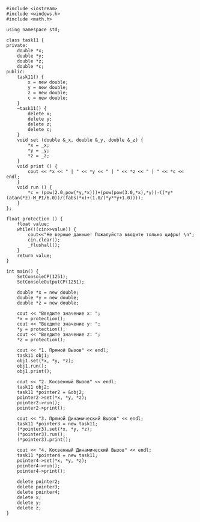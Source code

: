 ﻿```
#include <iostream>
#include <windows.h>
#include <math.h>

using namespace std;

class task11 {
private: 
	double *x;
	double *y;
	double *z;
	double *c;
public:
	task11() {
		x = new double; 
		y = new double; 
		z = new double; 
		c = new double; 
	}
	~task11() {
		delete x; 
		delete y; 
		delete z; 
		delete c; 
	}
	void set (double &_x, double &_y, double &_z) { 
		*x = _x;
		*y = _y;
		*z = _z;
	}
	void print () { 
		cout << *x << " | " << *y << " | " << *z << " | " << *c << endl;
	}
	void run () { 
		*c = (pow(2.0,pow(*y,*x)))+(pow(pow(3.0,*x),*y))-((*y*(atan(*z)-M_PI/6.0))/(fabs(*x)+(1.0/(*y**y+1.0))));
	}	
};

float protection () {
	float value;
	while(!(cin>>value)) {
		cout<<"Не верные данные! Пожалуйста вводите только цифры! \n";
		cin.clear();
		_flushall();
	}
	return value;
}

int main() {
	SetConsoleCP(1251);
	SetConsoleOutputCP(1251);
	
	double *x = new double; 
	double *y = new double; 
	double *z = new double; 
	
	cout << "Введите значение x: ";
	*x = protection();
	cout << "Введите значение y: ";
	*y = protection();
	cout << "Введите значение z: ";
	*z = protection();
	
	cout << "1. Прямой Вызов" << endl;
	task11 obj1; 							
	obj1.set(*x, *y, *z); 					
	obj1.run(); 							
	obj1.print(); 							
	
	cout << "2. Косвенный Вызов" << endl;
	task11 obj2;								
	task11 *pointer2 = &obj2;				
	pointer2->set(*x, *y, *z); 				
	pointer2->run();						
	pointer2->print();						
	
	cout << "3. Прямой Динамический Вызов" << endl;
	task11 *pointer3 = new task11;			
	(*pointer3).set(*x, *y, *z); 			
	(*pointer3).run();						
	(*pointer3).print();					
	
	cout << "4. Косвенный Динамический Вызов" << endl;
	task11 *pointer4 = new task11;			
	pointer4->set(*x, *y, *z); 				
	pointer4->run();						
	pointer4->print();						
	
	delete pointer2;
	delete pointer3;
	delete pointer4;
	delete x;
	delete y;
	delete z;	
}

```
